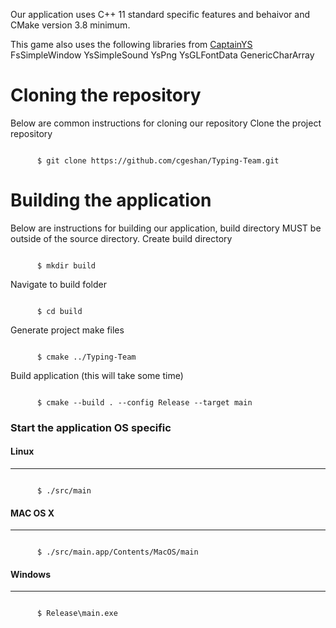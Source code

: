 Our application uses C++ 11 standard specific features and behaivor and CMake version 3.8 minimum. 

This game also uses the following libraries from [CaptainYS](https://github.com/captainys)
    FsSimpleWindow
    YsSimpleSound
    YsPng
    YsGLFontData
    GenericCharArray


# **Cloning the repository**
Below are common instructions for cloning our repository
  Clone the project repository
```console

	  $ git clone https://github.com/cgeshan/Typing-Team.git

```
**Building the application**               
============
Below are instructions for building our application, build directory MUST be outside of the source directory. 
  Create build directory
```console

	  $ mkdir build

```
  Navigate to build folder
```console

	  $ cd build

```
  Generate project make files 
```console

	  $ cmake ../Typing-Team

```
  Build application (this will take some time)
```console

	  $ cmake --build . --config Release --target main

```
### Start the application OS specific
#### Linux
-------------------
```console

	  $ ./src/main

```
#### MAC OS X
-------------------

```console

	  $ ./src/main.app/Contents/MacOS/main

```

#### Windows
-------------------
```console

	  $ Release\main.exe

```
